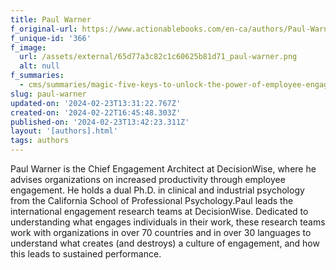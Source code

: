 ```yaml
---
title: Paul Warner
f_original-url: https://www.actionablebooks.com/en-ca/authors/Paul-Warner/
f_unique-id: '366'
f_image:
  url: /assets/external/65d77a3c82c1c60625b81d71_paul-warner.png
  alt: null
f_summaries:
  - cms/summaries/magic-five-keys-to-unlock-the-power-of-employee-engagement.md
slug: paul-warner
updated-on: '2024-02-23T13:31:22.767Z'
created-on: '2024-02-22T16:45:48.303Z'
published-on: '2024-02-23T13:42:23.311Z'
layout: '[authors].html'
tags: authors
---
```


Paul Warner is the Chief Engagement Architect at DecisionWise, where he advises organizations on increased productivity through employee engagement. He holds a dual Ph.D. in clinical and industrial psychology from the California School of Professional Psychology.Paul leads the international engagement research teams at DecisionWise. Dedicated to understanding what engages individuals in their work, these research teams work with organizations in over 70 countries and in over 30 languages to understand what creates (and destroys) a culture of engagement, and how this leads to sustained performance.
